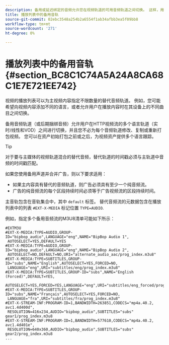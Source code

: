 ```yaml
---
description: 备用或延迟绑定的音频允许您在视频轨道的可用音频轨道之间切换。 这样，用户就可以在播放视频时选择语言跟踪。
title: 播放列表中的备用音轨
source-git-commit: 02ebc3548a254b2a6554f1ab34afbb3ea5f09bb8
workflow-type: tm+mt
source-wordcount: '271'
ht-degree: 0%

---
```


# 播放列表中的备用音轨 {#section_BC8C1C74A5A24A8CA68C1E7E721EE742}

视频的播放列表可以为主视频内容指定不限数量的替代音频轨道。 例如，您可能希望向视频内容添加不同的语言，或者允许用户在播放内容时在其设备上的不同曲目之间切换。

备用音频轨道（或后期捆绑音频）允许用户在HTTP视频流的多个语言轨道（实时/线性和VOD）之间进行切换，并且您不必为每个音频轨道修改、复制或重新打包视频。 您可以在资产初始打包之前或之后，为视频资产提供多个语言跟踪。

>[!TIP]
>
>对于要与主媒体的视频轨道混合的替代音频，替代轨道的时间戳必须与主轨道中音频的时间戳匹配。

如果您使用备用声道并合并广告，则以下要求适用：

* 如果主内容具有替代的音频轨道，则广告必须具有至少一个纯音频流。
* 广告的纯音频流的每个区段持续时间必须等于广告视频流的区段持续时间。

主音轨包含在音轨集合中，其中 `default` 标签。 替代音频流的元数据包含在播放列表中的列表 `#EXT-X-MEDIA` 标记位置 `TYPE=AUDIO`.

例如，指定多个备用音频流的M3U8清单可能如下所示：

```
#EXTM3U 
#EXT-X-MEDIA:TYPE=AUDIO,GROUP-ID="bipbop_audio",LANGUAGE="eng",NAME="BipBop Audio 1", 
 AUTOSELECT=YES,DEFAULT=YES 
#EXT-X-MEDIA:TYPE=AUDIO,GROUP-ID="bipbop_audio",LANGUAGE="eng",NAME="BipBop Audio 2", 
 AUTOSELECT=NO,DEFAULT=NO,URI="alternate_audio_aac/prog_index.m3u8" 
#EXT-X-MEDIA:TYPE=SUBTITLES,GROUP-ID="subs",NAME="English",AUTOSELECT=YES,FORCED=NO, 
 LANGUAGE="eng",URI="subtitles/eng/prog_index.m3u8" 
#EXT-X-MEDIA:TYPE=SUBTITLES,GROUP-ID="subs",NAME="English (Forced)",DEFAULT=YES, 
 AUTOSELECT=YES,FORCED=YES,LANGUAGE="eng",URI="subtitles/eng_forced/prog_index.m3u8" 
#EXT-X-MEDIA:TYPE=SUBTITLES,GROUP-ID="subs",NAME="Français",AUTOSELECT=YES,FORCED=NO, 
 LANGUAGE="fra",URI="subtitles/fra/prog_index.m3u8" 
#EXT-X-STREAM-INF:PROGRAM-ID=1,BANDWIDTH=263851,CODECS="mp4a.40.2, avc1.4d400d", 
 RESOLUTION=416x234,AUDIO="bipbop_audio",SUBTITLES="subs"  
gear1/prog_index.m3u8 
#EXT-X-STREAM-INF:PROGRAM-ID=1,BANDWIDTH=577610,CODECS="mp4a.40.2, avc1.4d401e", 
 RESOLUTION=640x360,AUDIO="bipbop_audio",SUBTITLES="subs" 
gear2/prog_index.m3u8 
... 
```
